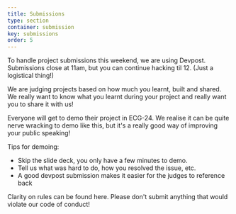 ```yaml
---
title: Submissions
type: section
container: submission
key: submissions
order: 5
---
```

To handle project submissions this weekend, we are using Devpost. Submissions close at 11am, but you can continue hacking til 12. (Just a logistical thing!)

We are judging projects based on how much you learnt, built and shared. We really want to know what you learnt during your project and really want you to share it with us!

Everyone will get to demo their project in ECG-24. We realise it can be quite nerve wracking to demo like this, but it's a really good way of improving your public speaking!

Tips for demoing:

* Skip the slide deck, you only have a few minutes to demo.
* Tell us what was hard to do, how you resolved the issue, etc.
* A good devpost submission makes it easier for the judges to reference back

Clarity on rules can be found here. Please don't submit anything that would violate our code of conduct!
